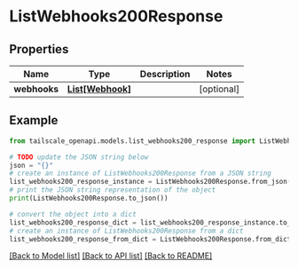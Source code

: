 # ListWebhooks200Response


## Properties

Name | Type | Description | Notes
------------ | ------------- | ------------- | -------------
**webhooks** | [**List[Webhook]**](Webhook.md) |  | [optional] 

## Example

```python
from tailscale_openapi.models.list_webhooks200_response import ListWebhooks200Response

# TODO update the JSON string below
json = "{}"
# create an instance of ListWebhooks200Response from a JSON string
list_webhooks200_response_instance = ListWebhooks200Response.from_json(json)
# print the JSON string representation of the object
print(ListWebhooks200Response.to_json())

# convert the object into a dict
list_webhooks200_response_dict = list_webhooks200_response_instance.to_dict()
# create an instance of ListWebhooks200Response from a dict
list_webhooks200_response_from_dict = ListWebhooks200Response.from_dict(list_webhooks200_response_dict)
```
[[Back to Model list]](../README.md#documentation-for-models) [[Back to API list]](../README.md#documentation-for-api-endpoints) [[Back to README]](../README.md)


